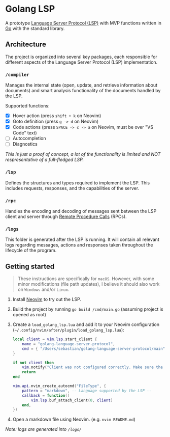 # Golang LSP

A prototype [Language Server Protocol (LSP)](https://microsoft.github.io/language-server-protocol/overviews/lsp/overview/) with MVP functions written in [Go](https://go.dev/) with the standard library.

## Architecture

The project is organized into several key packages, each responsible for different aspects of the Language Server Protocol (LSP) implementation.

### `/compiler`

Manages the internal state (open, update, and retrieve information about documents) and smart analysis functionality of the documents handled by the LSP.

Supported functions:

- [x] Hover action (press `shift + k` on Neovim)
- [x] Goto definition (press `g -> d` on Neovim)
- [x] Code actions (press `SPACE -> c -> a` on Neovim, must be over "VS Code" text)
- [ ] Autocompletion
- [ ] Diagnostics

_This is just a proof of concept, a lot of the functionality is limited and NOT respresentative of a full-fledged LSP._

### `/lsp`

Defines the structures and types required to implement the LSP. This includes requests, responses, and the capabilities of the server.

### `/rpc`

Handles the encoding and decoding of messages sent between the LSP client and server through [Remote Procedure Calls](https://en.wikipedia.org/wiki/Remote_procedure_call) (RPCs).

### `/logs`

This folder is generated after the LSP is running. It will contain all relevant logs regarding messages, actions and responses taken throughout the lifecycle of the program.

## Getting started

> These instructions are specifically for `macOS`. However, with some minor modifications (file path updates), I believe it should also work on `Windows` and/or `Linux`.

1. Install [Neovim](https://neovim.io/) to try out the LSP.

2. Build the project by running `go build /cmd/main.go`
   (assuming project is opened as root)

3. Create a `load_golang_lsp.lua` and add it to your Neovim configuration (`~/.config/nvim/after/plugin/load_golang_lsp.lua`):

   ```lua
   local client = vim.lsp.start_client {
       name = "golang-language-server-protocol",
       cmd = { "/Users/sebastian/golang-language-server-protocol/main" }, -- Update path to Go binary --
   }

   if not client then
       vim.notify("Client was not configured correctly. Make sure the Go Binary has been generated (run `go build /cmd/main.go`). Also, make sure to update `cmd` field of the `vim.lsp.start_client` to have the correct path to the Go binary.")
       return
   end

   vim.api.nvim_create_autocmd("FileType", {
       pattern = "markdown", -- Language supported by the LSP --
       callback = function()
           vim.lsp.buf_attach_client(0, client)
       end,
   })
   ```

4. Open a markdown file using Neovim. (e.g. `nvim README.md`)

_Note: logs are generated into `/logs/`_
